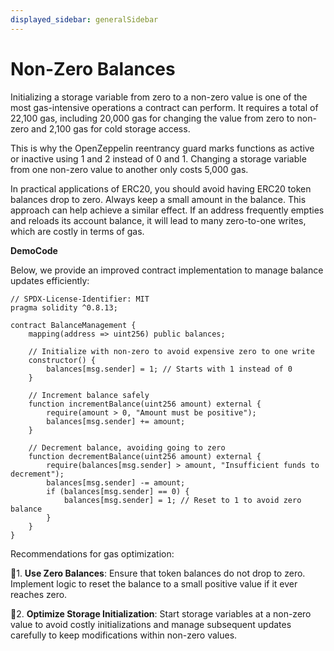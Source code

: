 ```yaml
---
displayed_sidebar: generalSidebar
---
```


# Non-Zero Balances

Initializing a storage variable from zero to a non-zero value is one of the most gas-intensive operations a contract can perform. It requires a total of 22,100 gas, including 20,000 gas for changing the value from zero to non-zero and 2,100 gas for cold storage access.

This is why the OpenZeppelin reentrancy guard marks functions as active or inactive using 1 and 2 instead of 0 and 1. Changing a storage variable from one non-zero value to another only costs 5,000 gas.

In practical applications of ERC20, you should avoid having ERC20 token balances drop to zero. Always keep a small amount in the balance. This approach can help achieve a similar effect. If an address frequently empties and reloads its account balance, it will lead to many zero-to-one writes, which are costly in terms of gas.

**DemoCode**

Below, we provide an improved contract implementation to manage balance updates efficiently:

```solidity
// SPDX-License-Identifier: MIT
pragma solidity ^0.8.13;

contract BalanceManagement {
    mapping(address => uint256) public balances;

    // Initialize with non-zero to avoid expensive zero to one write
    constructor() {
        balances[msg.sender] = 1; // Starts with 1 instead of 0
    }

    // Increment balance safely
    function incrementBalance(uint256 amount) external {
        require(amount > 0, "Amount must be positive");
        balances[msg.sender] += amount;
    }

    // Decrement balance, avoiding going to zero
    function decrementBalance(uint256 amount) external {
        require(balances[msg.sender] > amount, "Insufficient funds to decrement");
        balances[msg.sender] -= amount;
        if (balances[msg.sender] == 0) {
            balances[msg.sender] = 1; // Reset to 1 to avoid zero balance
        }
    }
}
```

Recommendations for gas optimization:

🌟1. **Use Zero Balances**: Ensure that token balances do not drop to zero. Implement logic to reset the balance to a small positive value if it ever reaches zero.

🌟2. **Optimize Storage Initialization**: Start storage variables at a non-zero value to avoid costly initializations and manage subsequent updates carefully to keep modifications within non-zero values.
